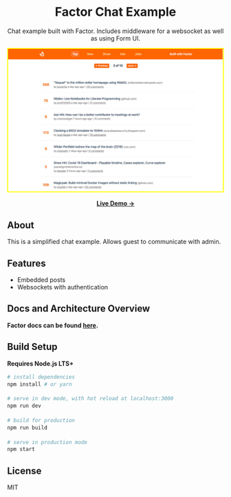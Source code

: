 <h1 align="center">Factor Chat Example</h1>

<p align="center">
Chat example built with Factor. Includes middleware for a websocket as well as using Form UI.
</p>

<p align="center">
  <a href="https://chat-example.factor.dev" target="_blank">
    <img src="./screenshot-wide.jpg" width="500px" style="border: 2px solid #ff0;">
  </a>
</p>

<p align="center">
<a href="https://chat-example.factor.dev" target="_blank"><strong>Live Demo &rarr;</strong></a>
</p>

## About

This is a simplified chat example. Allows guest to communicate with admin.

## Features

- Embedded posts
- Websockets with authentication


## Docs and Architecture Overview

**Factor docs can be found [here](https://factor.dev).**

## Build Setup

**Requires Node.js LTS+**

```bash
# install dependencies
npm install # or yarn

# serve in dev mode, with hot reload at localhost:3000
npm run dev

# build for production
npm run build

# serve in production mode
npm start
```

## License

MIT
